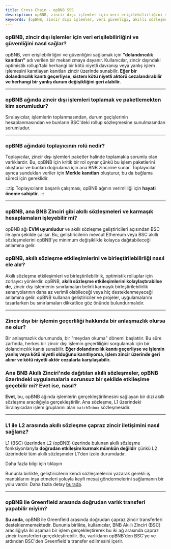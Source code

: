 ```yaml
---
title: Cross Chain - opBNB SSS
description: opBNB, zincir dışı işlemler için veri erişilebilirliğini ve güvenliğini sağlarken önemli mekanizmalar kullanır. Bu içerik, opBNB'nin nasıl çalıştığını, toplayıcıların rolünü ve akıllı sözleşmelerle etkileşimi gibi konuları detaylandırır.
keywords: [opBNB, zincir dışı işlemler, veri güvenliği, akıllı sözleşmeler, toplama mekanizması]
---
```


### opBNB, zincir dışı işlemler için veri erişilebilirliğini ve güvenliğini nasıl sağlar?

opBNB, veri erişilebilirliğini ve güvenliğini sağlamak için **"dolandırıcılık kanıtları"** adı verilen bir mekanizmaya dayanır. Kullanıcılar, zincir dışındaki optimistik rollup'taki herhangi bir kötü niyetli davranışı veya yanlış işlem işlemesini kanıtlayan kanıtları zincir üzerinde sunabilir. **Eğer bir dolandırıcılık kanıtı geçerliyse, sistem kötü niyetli aktörü cezalandırabilir ve herhangi bir yanlış durum değişikliğini geri alabilir.**

---

### opBNB ağında zincir dışı işlemleri toplamak ve paketlemekten kim sorumludur?

Sıralayıcılar, işlemlerin toplanmasından, durum geçişlerinin hesaplanmasından ve bunların BSC'deki rollup sözleşmesine sunulmasından sorumludur.

---

### opBNB ağındaki toplayıcının rolü nedir?

Toplayıcılar, zincir dışı işlemleri paketler halinde toplamakla sorumlu olan varlıklardır. Bu, opBNB için kritik bir rol oynar çünkü bu işlem paketlerini oluşturur ve bunları doğrulama için ana BNB zincirine sunar. Toplayıcılar ayrıca sundukları veriler için **Merkle kanıtları** oluşturur, bu da bağlama süreci için gereklidir.

:::tip
Toplayıcıların başarılı çalışması, opBNB ağının verimliliği için **hayati öneme sahiptir**.
:::

---

### opBNB, ana BNB Zinciri gibi akıllı sözleşmeleri ve karmaşık hesaplamaları işleyebilir mi?

opBNB ağı **EVM uyumludur** ve akıllı sözleşme geliştiricileri açısından BSC ile aynı şekilde çalışır. Bu, geliştiricilerin mevcut Ethereum veya BSC akıllı sözleşmelerini opBNB'ye minimum değişiklikle kolayca dağıtabileceği anlamına gelir.

### opBNB, akıllı sözleşme etkileşimlerini ve birleştirilebilirliği nasıl ele alır?

Akıllı sözleşme etkileşimleri ve birleştirilebilirlik, optimistik rolluplar için zorlayıcı yönlerdir. opBNB, **akıllı sözleşme etkileşimlerini kolaylaştırabilse de**, zincir dışı işlemenin sınırlamaları belirli karmaşık birleştirilebilirlik senaryolarının daha az verimli olabileceği veya hiç desteklenmeyeceği anlamına gelir. opBNB kullanan geliştiriciler ve projeler, uygulamalarını tasarlarken bu sınırlamaları dikkatlice göz önünde bulundurmalıdır.

---

### Zincir dışı bir işlemin geçerliliği hakkında bir anlaşmazlık olursa ne olur?

Bir anlaşmazlık durumunda, bir "meydan okuma" dönemi başlatılır. Bu süre zarfında, herkes bir zincir dışı işlemin geçerliliğini sorgulamak için bir dolandırıcılık kanıtı sunabilir. **Eğer dolandırıcılık kanıtı geçerliyse ve işlemin yanlış veya kötü niyetli olduğunu kanıtlıyorsa, işlem zincir üzerinde geri alınır ve kötü niyetli aktör cezalarla karşılaşabilir.**

### Ana BNB Akıllı Zinciri'nde dağıtılan akıllı sözleşmeler, opBNB üzerindeki uygulamalarla sorunsuz bir şekilde etkileşime geçebilir mi? Evet ise, nasıl?

**Evet**, bu, opBNB ağında işlemlerin gerçekleştirilmesini sağlayan bir dizi akıllı sözleşme aracılığıyla gerçekleştirilir. Ana sözleşme, L1 üzerindeki Sıralayıcıdan işlem gruplarını alan `batchInbox` sözleşmesidir.

---

### L1 ile L2 arasında akıllı sözleşme çapraz zincir iletişimini nasıl sağlarız?

L1 (BSC) üzerinden L2 (opBNB) üzerinde bulunan akıllı sözleşme fonksiyonlarıyla **doğrudan etkileşim kurmak mümkün değildir** çünkü L2 üzerindeki tüm akıllı sözleşmeler L1'den izole durumdadır.


Daha fazla bilgi için tıklayın

Bununla birlikte, geliştiricilerin kendi sözleşmelerini yazarak gerekli iş mantıklarını inşa etmeleri yoluyla keyfi mesaj göndermelerini sağlamanın bir yolu vardır. Daha fazla detay [burada](https://community.optimism.io/docs/developers/bridge/messaging/#communication-basics-between-layers).



---

### opBNB ile Greenfield arasında doğrudan varlık transferi yapabilir miyim?

**Şu anda**, opBNB ile Greenfield arasında doğrudan çapraz zincir transferleri desteklenmemektedir. Bununla birlikte, kullanıcılar, BNB Akıllı Zinciri (BSC) aracılığıyla iki aşamalı bir işlem gerçekleştirerek bu iki ağ arasında çapraz zincir transferleri gerçekleştirebilir. Bu, varlıkların opBNB'den BSC'ye ve ardından BSC'den Greenfield'a transfer edilmesini içerir.